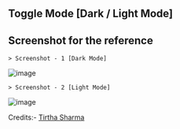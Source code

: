 ## Toggle Mode [Dark / Light Mode]

## Screenshot for the reference

    > Screenshot - 1 [Dark Mode]

![image](https://github.com/user-attachments/assets/878c00f6-3261-4da2-952e-48614478a665)

    > Screenshot - 2 [Light Mode]

![image](https://github.com/user-attachments/assets/1835e15c-7388-46b7-ac4e-fb1086dc7765)


Credits:- [Tirtha Sharma](https://github.com/genze121 "Tirtha Sharma")
